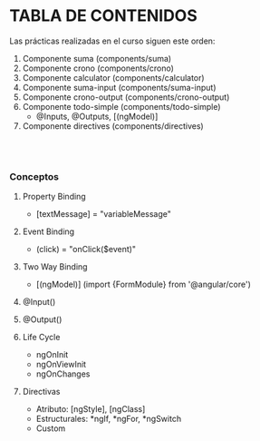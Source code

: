 # TABLA DE CONTENIDOS

Las prácticas realizadas en el curso siguen este orden:

1. Componente suma (components/suma)
2. Componente crono (components/crono)
3. Componente calculator (components/calculator)
4. Componente suma-input (components/suma-input)
5. Componente crono-output (components/crono-output)
6. Componente todo-simple (components/todo-simple)
	- @Inputs, @Outputs, [(ngModel)]
7. Componente directives (components/directives)

<br>
<br>

### Conceptos

1. Property Binding
	- [textMessage] = "variableMessage"

2. Event Binding
	- (click) = "onClick($event)"

3. Two Way Binding
	- [(ngModel)] (import {FormModule} from '@angular/core')

4. @Input()

5. @Output()

6. Life Cycle
	- ngOnInit
	- ngOnViewInit
	- ngOnChanges

7. Directivas
	- Atributo: [ngStyle], [ngClass]
	- Estructurales: *ngIf, *ngFor, *ngSwitch
	- Custom